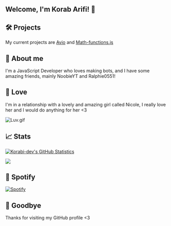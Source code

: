 ## Welcome, I'm Korab Arifi! 👋

## 🛠️ Projects
My current projects are [Avio](https://github.com/Korabi-dev/AvioDev) and [Math-functions.js](https://github.com/Korabi-dev/Math-functions.js)

## 📜 About me 
I'm a JavaScript Developer who loves making bots, and I have some amazing friends, mainly NoobieYT and Ralphie0551!

## 💖 Love
I'm in a relationship with a lovely and amazing girl called Nicole, I really love her and I would do anything for her <3

<img src="https://i.pinimg.com/originals/24/5a/82/245a82a1721047c5bc0a9fec89b26802.gif" alt ="Luv.gif">

## 📈 Stats
[![Korabi-dev's GitHub Statistics](https://github-readme-stats.vercel.app/api?username=Korabi-dev&theme=dark&show_icons=true)](https://www.youtube.com/watch?v=dQw4w9WgXcQ)

![](https://camo.githubusercontent.com/f9751c6e4a7f62a575c1b7b4e21c2695057a011a83c20522045179041f43269b/68747470733a2f2f6b6f6d617265762e636f6d2f67687076632f3f757365726e616d653d4d696c6f313233343539)

## 🎵 Spotify
[![Spotify](https://novatorem-kappa-gold.vercel.app/api/spotify)](https://www.youtube.com/watch?v=dQw4w9WgXcQ)

## 👋 Goodbye
Thanks for visiting my GitHub profile <3
